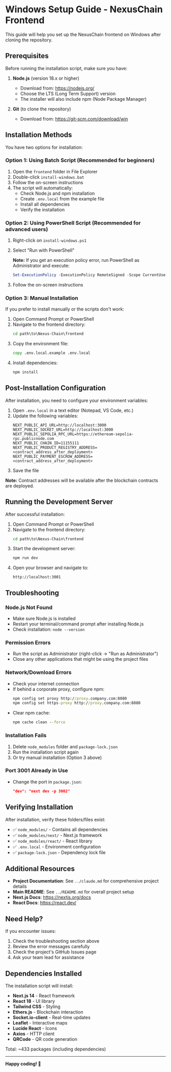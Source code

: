 # Windows Setup Guide - NexusChain Frontend

This guide will help you set up the NexusChain frontend on Windows after cloning the repository.

## Prerequisites

Before running the installation script, make sure you have:

1. **Node.js** (version 18.x or higher)
   - Download from: https://nodejs.org/
   - Choose the LTS (Long Term Support) version
   - The installer will also include npm (Node Package Manager)

2. **Git** (to clone the repository)
   - Download from: https://git-scm.com/download/win

## Installation Methods

You have two options for installation:

### Option 1: Using Batch Script (Recommended for beginners)

1. Open the `frontend` folder in File Explorer
2. Double-click `install-windows.bat`
3. Follow the on-screen instructions
4. The script will automatically:
   - Check Node.js and npm installation
   - Create `.env.local` from the example file
   - Install all dependencies
   - Verify the installation

### Option 2: Using PowerShell Script (Recommended for advanced users)

1. Right-click on `install-windows.ps1`
2. Select "Run with PowerShell"

   **Note:** If you get an execution policy error, run PowerShell as Administrator and execute:
   ```powershell
   Set-ExecutionPolicy -ExecutionPolicy RemoteSigned -Scope CurrentUser
   ```
3. Follow the on-screen instructions

### Option 3: Manual Installation

If you prefer to install manually or the scripts don't work:

1. Open Command Prompt or PowerShell
2. Navigate to the frontend directory:
   ```cmd
   cd path\to\Nexus-Chain\frontend
   ```
3. Copy the environment file:
   ```cmd
   copy .env.local.example .env.local
   ```
4. Install dependencies:
   ```cmd
   npm install
   ```

## Post-Installation Configuration

After installation, you need to configure your environment variables:

1. Open `.env.local` in a text editor (Notepad, VS Code, etc.)
2. Update the following variables:
   ```env
   NEXT_PUBLIC_API_URL=http://localhost:3000
   NEXT_PUBLIC_SOCKET_URL=http://localhost:3000
   NEXT_PUBLIC_SEPOLIA_RPC_URL=https://ethereum-sepolia-rpc.publicnode.com
   NEXT_PUBLIC_CHAIN_ID=11155111
   NEXT_PUBLIC_PRODUCT_REGISTRY_ADDRESS=<contract_address_after_deployment>
   NEXT_PUBLIC_PAYMENT_ESCROW_ADDRESS=<contract_address_after_deployment>
   ```
3. Save the file

**Note:** Contract addresses will be available after the blockchain contracts are deployed.

## Running the Development Server

After successful installation:

1. Open Command Prompt or PowerShell
2. Navigate to the frontend directory:
   ```cmd
   cd path\to\Nexus-Chain\frontend
   ```
3. Start the development server:
   ```cmd
   npm run dev
   ```
4. Open your browser and navigate to:
   ```
   http://localhost:3001
   ```

## Troubleshooting

### Node.js Not Found
- Make sure Node.js is installed
- Restart your terminal/command prompt after installing Node.js
- Check installation: `node --version`

### Permission Errors
- Run the script as Administrator (right-click → "Run as Administrator")
- Close any other applications that might be using the project files

### Network/Download Errors
- Check your internet connection
- If behind a corporate proxy, configure npm:
  ```cmd
  npm config set proxy http://proxy.company.com:8080
  npm config set https-proxy http://proxy.company.com:8080
  ```
- Clear npm cache:
  ```cmd
  npm cache clean --force
  ```

### Installation Fails
1. Delete `node_modules` folder and `package-lock.json`
2. Run the installation script again
3. Or try manual installation (Option 3 above)

### Port 3001 Already in Use
- Change the port in `package.json`:
  ```json
  "dev": "next dev -p 3002"
  ```

## Verifying Installation

After installation, verify these folders/files exist:

- ✅ `node_modules/` - Contains all dependencies
- ✅ `node_modules/next/` - Next.js framework
- ✅ `node_modules/react/` - React library
- ✅ `.env.local` - Environment configuration
- ✅ `package-lock.json` - Dependency lock file

## Additional Resources

- **Project Documentation**: See `../claude.md` for comprehensive project details
- **Main README**: See `../README.md` for overall project setup
- **Next.js Docs**: https://nextjs.org/docs
- **React Docs**: https://react.dev/

## Need Help?

If you encounter issues:
1. Check the troubleshooting section above
2. Review the error messages carefully
3. Check the project's GitHub Issues page
4. Ask your team lead for assistance

## Dependencies Installed

The installation script will install:

- **Next.js 14** - React framework
- **React 18** - UI library
- **Tailwind CSS** - Styling
- **Ethers.js** - Blockchain interaction
- **Socket.io-client** - Real-time updates
- **Leaflet** - Interactive maps
- **Lucide React** - Icons
- **Axios** - HTTP client
- **QRCode** - QR code generation

Total: ~433 packages (including dependencies)

---

**Happy coding! 🚀**
